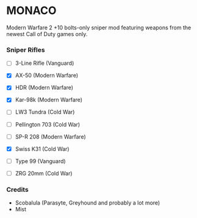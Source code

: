 MONACO
==========

Modern Warfare 2 +10 bolts-only sniper mod featuring weapons from the newest Call of Duty games only.

### Sniper Rifles

- [ ] 3-Line Rifle (Vanguard)
- [x] AX-50 (Modern Warfare)
- [x] HDR (Modern Warfare)
- [x] Kar-98k (Modern Warfare)
- [ ] LW3 Tundra (Cold War)
- [ ] Pellington 703 (Cold War)
- [ ] SP-R 208 (Modern Warfare)
- [x] Swiss K31 (Cold War)
- [ ] Type 99 (Vanguard)
- [ ] ZRG 20mm (Cold War)


### Credits
- Scobalula (Parasyte, Greyhound and probably a lot more)
- Mist